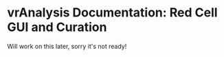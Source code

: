 # vrAnalysis Documentation: Red Cell GUI and Curation

Will work on this later, sorry it's not ready!